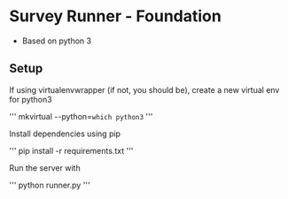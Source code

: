 # Survey Runner - Foundation

* Based on python 3

## Setup

If using virtualenvwrapper (if not, you should be), create a new virtual env for python3

'''
mkvirtual --python=`which python3` <your env name>
'''

Install dependencies using pip

'''
pip install -r requirements.txt
'''

Run the server with

'''
python runner.py
'''
